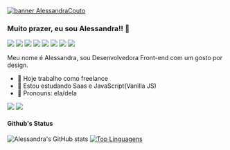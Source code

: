 [![banner AlessandraCouto](https://user-images.githubusercontent.com/51713464/130366209-06d53d39-bf02-4595-832c-70c4eddc1f0d.png)](https://www.alessandracouto.com/)

### Muito prazer, eu sou Alessandra!! 🤙
<img src="https://img.shields.io/badge/HTML5-E34F26?style=for-the-badge&logo=html5&logoColor=white"> <img src="https://img.shields.io/badge/CSS3-1572B6?style=for-the-badge&logo=css3&logoColor=white"> <img src="https://img.shields.io/badge/JavaScript-F7DF1E?style=for-the-badge&logo=javascript&logoColor=black"> <img src="https://img.shields.io/badge/Git-F05032?style=for-the-badge&logo=git&logoColor=white">
<img src="https://img.shields.io/badge/Figma-F24E1E?style=for-the-badge&logo=figma&logoColor=white">
<img src="https://img.shields.io/badge/Sass-CC6699?style=for-the-badge&logo=sass&logoColor=white">
<img src="https://img.shields.io/badge/Inkscape-000000?style=for-the-badge&logo=Inkscape&logoColor=white"> 
<img src="https://img.shields.io/badge/Mysql-4479A1?style=for-the-badge&logo=mysql&logoColor=black">

Meu nome é Alessandra, sou Desenvolvedora Front-end com um gosto por design.

- 🏑 Hoje trabalho como freelance
- 📖 Estou estudando Saas e JavaScript(Vanilla JS)
- 👧 Pronouns: ela/dela

<a href="https://www.linkedin.com/in/alessandradocouto"><img src="https://img.shields.io/badge/LinkedIn-0077B5?style=for-the-badge&logo=linkedin&logoColor=white"></a> <a href="https://www.alessandracouto.com"><img src="https://img.shields.io/badge/Portfolio-Site-2C2255?style=for-the-badge&logo=Google-chrome&logoColor=18A303&color=D00000&labelColor=black"></a>

#### Github's Status

![Alessandra's GitHub stats](https://github-readme-stats.vercel.app/api?username=alessandradocouto&show_icons=true&theme=react)
[![Top Linguagens](https://github-readme-stats.vercel.app/api/top-langs/?username=alessandradocouto&layout=compact)](https://github.com/alessandradocouto/github-readme-stats)


